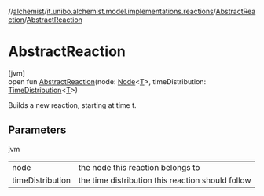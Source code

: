 //[alchemist](../../../index.md)/[it.unibo.alchemist.model.implementations.reactions](../index.md)/[AbstractReaction](index.md)/[AbstractReaction](-abstract-reaction.md)

# AbstractReaction

[jvm]\
open fun [AbstractReaction](-abstract-reaction.md)(node: [Node](../../it.unibo.alchemist.model.interfaces/-node/index.md)<[T](../../it.unibo.alchemist.model.implementations.movestrategies.target/-follow-target/index.md)>, timeDistribution: [TimeDistribution](../../it.unibo.alchemist.model.interfaces/-time-distribution/index.md)<[T](../../it.unibo.alchemist.model.implementations.movestrategies.target/-follow-target/index.md)>)

Builds a new reaction, starting at time t.

## Parameters

jvm

| | |
|---|---|
| node | the node this reaction belongs to |
| timeDistribution | the time distribution this reaction should follow |
